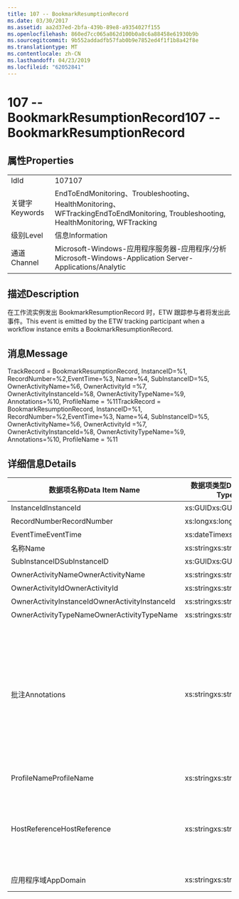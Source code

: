 ```yaml
---
title: 107 -- BookmarkResumptionRecord
ms.date: 03/30/2017
ms.assetid: aa2d37ed-2bfa-439b-89e8-a9354027f155
ms.openlocfilehash: 860ed7cc065a862d100b0a8c6a88458e61930b9b
ms.sourcegitcommit: 9b552addadfb57fab0b9e7852ed4f1f1b8a42f8e
ms.translationtype: MT
ms.contentlocale: zh-CN
ms.lasthandoff: 04/23/2019
ms.locfileid: "62052841"
---
```

# <a name="107----bookmarkresumptionrecord"></a><span data-ttu-id="03e8c-102">107 -- BookmarkResumptionRecord</span><span class="sxs-lookup"><span data-stu-id="03e8c-102">107 -- BookmarkResumptionRecord</span></span>
## <a name="properties"></a><span data-ttu-id="03e8c-103">属性</span><span class="sxs-lookup"><span data-stu-id="03e8c-103">Properties</span></span>  
  
|||  
|-|-|  
|<span data-ttu-id="03e8c-104">Id</span><span class="sxs-lookup"><span data-stu-id="03e8c-104">Id</span></span>|<span data-ttu-id="03e8c-105">107</span><span class="sxs-lookup"><span data-stu-id="03e8c-105">107</span></span>|  
|<span data-ttu-id="03e8c-106">关键字</span><span class="sxs-lookup"><span data-stu-id="03e8c-106">Keywords</span></span>|<span data-ttu-id="03e8c-107">EndToEndMonitoring、Troubleshooting、HealthMonitoring、WFTracking</span><span class="sxs-lookup"><span data-stu-id="03e8c-107">EndToEndMonitoring, Troubleshooting, HealthMonitoring, WFTracking</span></span>|  
|<span data-ttu-id="03e8c-108">级别</span><span class="sxs-lookup"><span data-stu-id="03e8c-108">Level</span></span>|<span data-ttu-id="03e8c-109">信息</span><span class="sxs-lookup"><span data-stu-id="03e8c-109">Information</span></span>|  
|<span data-ttu-id="03e8c-110">通道</span><span class="sxs-lookup"><span data-stu-id="03e8c-110">Channel</span></span>|<span data-ttu-id="03e8c-111">Microsoft-Windows-应用程序服务器-应用程序/分析</span><span class="sxs-lookup"><span data-stu-id="03e8c-111">Microsoft-Windows-Application Server-Applications/Analytic</span></span>|  
  
## <a name="description"></a><span data-ttu-id="03e8c-112">描述</span><span class="sxs-lookup"><span data-stu-id="03e8c-112">Description</span></span>  
 <span data-ttu-id="03e8c-113">在工作流实例发出 BookmarkResumptionRecord 时，ETW 跟踪参与者将发出此事件。</span><span class="sxs-lookup"><span data-stu-id="03e8c-113">This event is emitted by the ETW tracking participant when a workflow instance emits a BookmarkResumptionRecord.</span></span>  
  
## <a name="message"></a><span data-ttu-id="03e8c-114">消息</span><span class="sxs-lookup"><span data-stu-id="03e8c-114">Message</span></span>  
 <span data-ttu-id="03e8c-115">TrackRecord = BookmarkResumptionRecord, InstanceID=%1, RecordNumber=%2,EventTime=%3, Name=%4, SubInstanceID=%5,  OwnerActivityName=%6, OwnerActivityId =%7, OwnerActivityInstanceId=%8, OwnerActivityTypeName=%9, Annotations=%10, ProfileName = %11</span><span class="sxs-lookup"><span data-stu-id="03e8c-115">TrackRecord = BookmarkResumptionRecord, InstanceID=%1, RecordNumber=%2,EventTime=%3, Name=%4, SubInstanceID=%5,  OwnerActivityName=%6, OwnerActivityId =%7, OwnerActivityInstanceId=%8, OwnerActivityTypeName=%9, Annotations=%10, ProfileName = %11</span></span>  
  
## <a name="details"></a><span data-ttu-id="03e8c-116">详细信息</span><span class="sxs-lookup"><span data-stu-id="03e8c-116">Details</span></span>  
  
|<span data-ttu-id="03e8c-117">数据项名称</span><span class="sxs-lookup"><span data-stu-id="03e8c-117">Data Item Name</span></span>|<span data-ttu-id="03e8c-118">数据项类型</span><span class="sxs-lookup"><span data-stu-id="03e8c-118">Data Item Type</span></span>|<span data-ttu-id="03e8c-119">描述</span><span class="sxs-lookup"><span data-stu-id="03e8c-119">Description</span></span>|  
|--------------------|--------------------|-----------------|  
|<span data-ttu-id="03e8c-120">InstanceId</span><span class="sxs-lookup"><span data-stu-id="03e8c-120">InstanceId</span></span>|<span data-ttu-id="03e8c-121">xs:GUID</span><span class="sxs-lookup"><span data-stu-id="03e8c-121">xs:GUID</span></span>|<span data-ttu-id="03e8c-122">工作流的实例 ID</span><span class="sxs-lookup"><span data-stu-id="03e8c-122">The instance id for the workflow</span></span>|  
|<span data-ttu-id="03e8c-123">RecordNumber</span><span class="sxs-lookup"><span data-stu-id="03e8c-123">RecordNumber</span></span>|<span data-ttu-id="03e8c-124">xs:long</span><span class="sxs-lookup"><span data-stu-id="03e8c-124">xs:long</span></span>|<span data-ttu-id="03e8c-125">发出的记录的序列号</span><span class="sxs-lookup"><span data-stu-id="03e8c-125">The sequence number of the emitted record</span></span>|  
|<span data-ttu-id="03e8c-126">EventTime</span><span class="sxs-lookup"><span data-stu-id="03e8c-126">EventTime</span></span>|<span data-ttu-id="03e8c-127">xs:dateTime</span><span class="sxs-lookup"><span data-stu-id="03e8c-127">xs:dateTime</span></span>|<span data-ttu-id="03e8c-128">发出该事件时的 UTC 时间</span><span class="sxs-lookup"><span data-stu-id="03e8c-128">The time in UTC when the event was emitted</span></span>|  
|<span data-ttu-id="03e8c-129">名称</span><span class="sxs-lookup"><span data-stu-id="03e8c-129">Name</span></span>|<span data-ttu-id="03e8c-130">xs:string</span><span class="sxs-lookup"><span data-stu-id="03e8c-130">xs:string</span></span>|<span data-ttu-id="03e8c-131">继续的书签的名称</span><span class="sxs-lookup"><span data-stu-id="03e8c-131">The name of the bookmark that was resumed</span></span>|  
|<span data-ttu-id="03e8c-132">SubInstanceID</span><span class="sxs-lookup"><span data-stu-id="03e8c-132">SubInstanceID</span></span>|<span data-ttu-id="03e8c-133">xs:GUID</span><span class="sxs-lookup"><span data-stu-id="03e8c-133">xs:GUID</span></span>|<span data-ttu-id="03e8c-134">书签范围的 ID</span><span class="sxs-lookup"><span data-stu-id="03e8c-134">The id of the bookmark scope</span></span>|  
|<span data-ttu-id="03e8c-135">OwnerActivityName</span><span class="sxs-lookup"><span data-stu-id="03e8c-135">OwnerActivityName</span></span>|<span data-ttu-id="03e8c-136">xs:string</span><span class="sxs-lookup"><span data-stu-id="03e8c-136">xs:string</span></span>|<span data-ttu-id="03e8c-137">书签活动的名称</span><span class="sxs-lookup"><span data-stu-id="03e8c-137">The name of the bookmark activity</span></span>|  
|<span data-ttu-id="03e8c-138">OwnerActivityId</span><span class="sxs-lookup"><span data-stu-id="03e8c-138">OwnerActivityId</span></span>|<span data-ttu-id="03e8c-139">xs:string</span><span class="sxs-lookup"><span data-stu-id="03e8c-139">xs:string</span></span>|<span data-ttu-id="03e8c-140">书签活动的 ID</span><span class="sxs-lookup"><span data-stu-id="03e8c-140">The id of the bookmark activity</span></span>|  
|<span data-ttu-id="03e8c-141">OwnerActivityInstanceId</span><span class="sxs-lookup"><span data-stu-id="03e8c-141">OwnerActivityInstanceId</span></span>|<span data-ttu-id="03e8c-142">xs:string</span><span class="sxs-lookup"><span data-stu-id="03e8c-142">xs:string</span></span>|<span data-ttu-id="03e8c-143">书签活动的实例 ID</span><span class="sxs-lookup"><span data-stu-id="03e8c-143">The instance id of the bookmark activity</span></span>|  
|<span data-ttu-id="03e8c-144">OwnerActivityTypeName</span><span class="sxs-lookup"><span data-stu-id="03e8c-144">OwnerActivityTypeName</span></span>|<span data-ttu-id="03e8c-145">xs:string</span><span class="sxs-lookup"><span data-stu-id="03e8c-145">xs:string</span></span>|<span data-ttu-id="03e8c-146">书签活动的类型</span><span class="sxs-lookup"><span data-stu-id="03e8c-146">The type of the bookmark activity</span></span>|  
|<span data-ttu-id="03e8c-147">批注</span><span class="sxs-lookup"><span data-stu-id="03e8c-147">Annotations</span></span>|<span data-ttu-id="03e8c-148">xs:string</span><span class="sxs-lookup"><span data-stu-id="03e8c-148">xs:string</span></span>|<span data-ttu-id="03e8c-149">已添加到此事件中的批注。</span><span class="sxs-lookup"><span data-stu-id="03e8c-149">The annotations that were added to this event.</span></span>  <span data-ttu-id="03e8c-150">值存储在一个 xml 元素中的格式\<项 >\<项名称 ="annotationName"type="System.String"> annotationValue\</i > \< /i t e >。</span><span class="sxs-lookup"><span data-stu-id="03e8c-150">The values are stored in an xml element in the format \<items>\< item  name = "annotationName" type="System.String">annotationValue\</item>\</items>.</span></span>  <span data-ttu-id="03e8c-151">如果不指定任何批注，则该字符串包含\<项 / >。</span><span class="sxs-lookup"><span data-stu-id="03e8c-151">If no annotations are specified then the string contains \<items/>.</span></span> <span data-ttu-id="03e8c-152">ETW 事件大小受到 ETW 缓冲区大小或 ETW 事件最大负载的限制。</span><span class="sxs-lookup"><span data-stu-id="03e8c-152">The ETW event size is limited by the ETW buffer size or the max payload for an ETW event.</span></span> <span data-ttu-id="03e8c-153">如果事件大小超出 ETW 限制，则通过丢弃批注并将替换为批注值来截断事件\<项 >... \< /i t e >。</span><span class="sxs-lookup"><span data-stu-id="03e8c-153">If the size of the event exceeds the ETW limits, then the event is truncated by dropping the annotations and replacing the annotation value with \<items>...\</items>.</span></span>|  
|<span data-ttu-id="03e8c-154">ProfileName</span><span class="sxs-lookup"><span data-stu-id="03e8c-154">ProfileName</span></span>|<span data-ttu-id="03e8c-155">xs:string</span><span class="sxs-lookup"><span data-stu-id="03e8c-155">xs:string</span></span>|<span data-ttu-id="03e8c-156">导致发出此事件的跟踪配置文件的名称</span><span class="sxs-lookup"><span data-stu-id="03e8c-156">The name or the tracking profile that resulted in this event being emitted</span></span>|  
|<span data-ttu-id="03e8c-157">HostReference</span><span class="sxs-lookup"><span data-stu-id="03e8c-157">HostReference</span></span>|<span data-ttu-id="03e8c-158">xs:string</span><span class="sxs-lookup"><span data-stu-id="03e8c-158">xs:string</span></span>|<span data-ttu-id="03e8c-159">对于 Web 承载的服务，此字段唯一标识 Web 层次结构中的服务。</span><span class="sxs-lookup"><span data-stu-id="03e8c-159">For web hosted services, this field uniquely identifies the service in the web hierarchy.</span></span>  <span data-ttu-id="03e8c-160">其格式定义为网站名称应用程序虚拟路径&#124;服务虚拟路径&#124;ServiceName 示例：'Default Web Site/CalculatorApplication&#124;/CalculatorService.svc&#124;CalculatorService'</span><span class="sxs-lookup"><span data-stu-id="03e8c-160">Its format is defined as 'Web Site Name Application Virtual Path&#124;Service Virtual Path&#124;ServiceName' Example: 'Default Web Site/CalculatorApplication&#124;/CalculatorService.svc&#124;CalculatorService'</span></span>|  
|<span data-ttu-id="03e8c-161">应用程序域</span><span class="sxs-lookup"><span data-stu-id="03e8c-161">AppDomain</span></span>|<span data-ttu-id="03e8c-162">xs:string</span><span class="sxs-lookup"><span data-stu-id="03e8c-162">xs:string</span></span>|<span data-ttu-id="03e8c-163">由 AppDomain.CurrentDomain.FriendlyName 返回的字符串。</span><span class="sxs-lookup"><span data-stu-id="03e8c-163">The string returned by AppDomain.CurrentDomain.FriendlyName.</span></span>|
